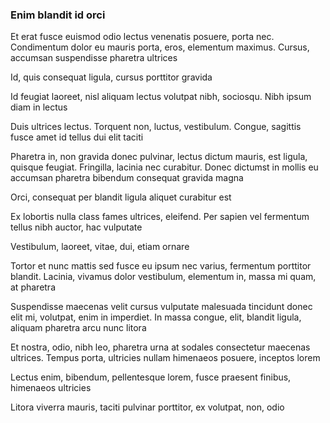 ### Enim blandit id orci

Et erat fusce euismod odio lectus venenatis posuere, porta nec. Condimentum dolor eu mauris porta, eros, elementum maximus. Cursus, accumsan suspendisse pharetra ultrices

Id, quis consequat ligula, cursus porttitor gravida

Id feugiat laoreet, nisl aliquam lectus volutpat nibh, sociosqu. Nibh ipsum diam in lectus

Duis ultrices lectus. Torquent non, luctus, vestibulum. Congue, sagittis fusce amet id tellus dui elit taciti

Pharetra in, non gravida donec pulvinar, lectus dictum mauris, est ligula, quisque feugiat. Fringilla, lacinia nec curabitur. Donec dictumst in mollis eu accumsan pharetra bibendum consequat gravida magna

Orci, consequat per blandit ligula aliquet curabitur est

Ex lobortis nulla class fames ultrices, eleifend. Per sapien vel fermentum tellus nibh auctor, hac vulputate

Vestibulum, laoreet, vitae, dui, etiam ornare

Tortor et nunc mattis sed fusce eu ipsum nec varius, fermentum porttitor blandit. Lacinia, vivamus dolor vestibulum, elementum in, massa mi quam, at pharetra

Suspendisse maecenas velit cursus vulputate malesuada tincidunt donec elit mi, volutpat, enim in imperdiet. In massa congue, elit, blandit ligula, aliquam pharetra arcu nunc litora

Et nostra, odio, nibh leo, pharetra urna at sodales consectetur maecenas ultrices. Tempus porta, ultricies nullam himenaeos posuere, inceptos lorem

Lectus enim, bibendum, pellentesque lorem, fusce praesent finibus, himenaeos ultricies

Litora viverra mauris, taciti pulvinar porttitor, ex volutpat, non, odio


